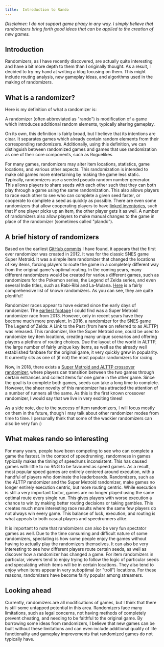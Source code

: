 ```yaml
---
title:  Introduction to Rando
---
```


*Disclaimer: I do not support game piracy in any way. I simply believe that randomizers bring forth good ideas that can be applied to the creation of new games.*

## Introduction

Randomizers, as I have recently discovered, are actually quite interesting and have a bit more depth to them than I originally thought. As a result, I decided to try my hand at writing a blog focusing on them. This might include routing analysis, new gameplay ideas, and algorithms used in the making of randomizers.

## What is a randomizer?

Here is my definition of what a randomizer is:

A randomizer (often abbreviated as \"rando\") is modification of a game which introduces additional random elements, typically altering gameplay.

On its own, this definition is fairly broad, but I believe that its intentions are clear. It separates games which already contain random elements from their corresponding randomizers. Additionally, using this definition, we can distinguish between randomized games and games that use randomization as one of their core components, such as Roguelikes.

For many games, randomizers may alter item locations, statistics, game locations, and various other aspects. This randomization is intended to make old games more entertaining by making the game less static. Typically, randomizers use a seeded pseudo random number generator. This allows players to share seeds with each other such that they can both play through a game using the same randomization. This also allows players to race each other to see who can complete a given seed faster, or cooperate to complete a seed as quickly as possible. There are even some randomizers that allow cooperating players to have [linked inventories](http://alttp.mymm1.com/emu-coop/), such that if one player picks up an item, the other player gets it as well. A number of randomizers also allow players to make manual changes to the game in place of the randomizer (sometimes called \"plando\").

## A brief history of randomizers

Based on the earliest [GitHub commits](https://github.com/Dessyreqt/smrandomizer/commits/master?after=d792943da96e895f3ae97adae15c71aa0f666104+69) I have found, it appears that the first ever randomizer was created in 2012. It was for the classic SNES game Super Metroid. It was a simple item randomizer that changed the locations of key items, forcing players to route the game in a completely different way from the original game\'s optimal routing. In the coming years, many different randomizers would be created for various different games, such as randomizers for the Pokemon series, the Legend of Zelda series, and even several Indie titles, such as Rabi-Ribi and La-Mulana. [Here](https://www.debigare.com/randomizers/) is a fairly comprehensive list of known randomizers. As you can see, they are quite plentiful!

Randomizer races appear to have existed since the early days of randomizer. The [earliest footage](https://www.youtube.com/watch?v=XCLS6NZMq2o) I could find was a Super Metroid randomizer race from 2013. However, only in recent years have they become much more prevalent. In 2016, a randomizer for the SNES game The Legend of Zelda: A Link to the Past (from here on referred to as ALTTP) was released. This randomizer, like the Super Metroid one, could be used to randomize key item locations, creating many unique scenarios and offering players a plethora of routing choices. Due the layout of the world in ALTTP, the large number of fairly unique key items, as well as the already well established fanbase for the original game, it very quickly grew in popularity. It currently sits as one of (if not) the most popular randomizers for racing.

Now, in 2018, there exists a [Super Metroid and ALTTP crossover randomizer](https://alttsm.speedga.me/), where players can transition between the two games through certain entrances and collect items for one game in the other game. Since the goal is to complete both games, seeds can take a long time to complete. However, the sheer novelty of this randomizer has attracted the attention of a number of runners all the same. As this is the first known crossover randomizer, I would say that we live in very exciting times!

As a side note, due to the success of item randomizers, I will focus mostly on them in the future, though I may talk about other randomizer modes from time to time. I personally think that some of the wackier randomizers can also be very fun :)

## What makes rando so interesting

For many years, people have been competing to see who can complete a game the fastest. In the context of speedrunning, randomness in games typically makes the timing of speedruns inconsistent. This has caused games with little to no RNG to be favoured as speed games. As a result, most popular speed games are entirely centered around execution, with a handful of players who dominate the leaderboards. Randomizers, such as the ALTTP randomizer and the Super Metroid randomizer, make games no longer entirely execution centric, but more routing centric. While execution is still a very important factor, games are no longer played using the same optimal route every single run. This gives players with worse execution a chance to win by making better routing decisions or taking gambles. This creates much more interesting race results where the same few players do not always win every game. This balance of luck, execution, and routing is what appeals to both casual players and speedrunners alike.

It is important to note that randomizers can also be very fun spectator games as well. Due to the time consuming and difficult nature of some randomizers, spectating is how some people enjoy the games without having to actually play the randomizers themselves. It can also be very interesting to see how different players route certain seeds, as well as discover how a randomizer has changed a game. For item randomizers in particular, viewers tend to enjoy trying to follow the logic of particular seeds and speculating which items will be in certain locations. They also tend to enjoy when items appear in very suboptimal (or \"troll\") locations. For these reasons, randomizers have become fairly popular among streamers.

## Looking ahead

Currently, randomizers are all modifications of games, but I think that there is still some untapped potential in this area. Randomizers face many limitations, such as legal concerns, not having methods of completely prevent cheating, and needing to be faithful to the original game. By borrowing some ideas from randomizers, I believe that new games can be built without these limitations and can even include additional quality of life functionality and gameplay improvements that randomized games do not typically have.